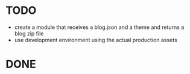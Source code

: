 # TODO
- create a module that receives a blog.json and a theme and returns a blog zip file
- use development environment using the actual production assets

# DONE